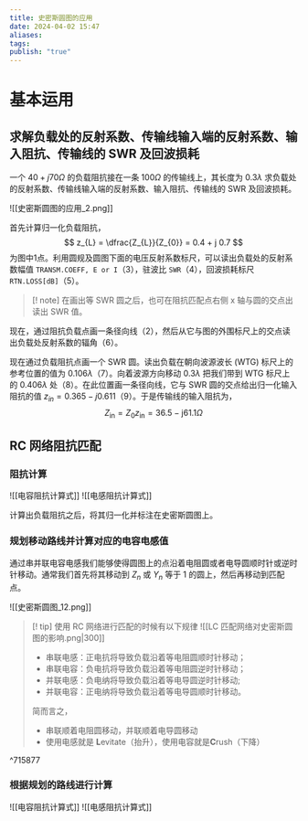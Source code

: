 ```yaml
---
title: 史密斯圆图的应用
date: 2024-04-02 15:47
aliases: 
tags: 
publish: "true"
---
```

# 基本运用

## 求解负载处的反射系数、传输线输入端的反射系数、输入阻抗、传输线的 SWR 及回波损耗

一个 $40+j70\Omega$ 的负载阻抗接在一条 $100\Omega$ 的传输线上，其长度为 $0.3 \lambda$ 求负载处的反射系数、传输线输入端的反射系数、输入阻抗、传输线的 SWR 及回波损耗。

![[史密斯圆图的应用_2.png]]

首先计算归一化负载阻抗，
$$
z_{L} = \dfrac{Z_{L}}{Z_{0}} = 0.4 + j 0.7
$$
为图中1️点。利用圆规及圆图下面的电压反射系数标尺，可以读出负载处的反射系数幅值 `TRANSM.COEFF, E or I`（3），驻波比 `SWR`（4），回波损耗标尺 `RTN.LOSS[dB]`（5）。

>[! note] 
>在画出等 SWR 圆之后，也可在阻抗匹配点右侧 x 轴与圆的交点出读出 SWR 值。

现在，通过阻抗负载点画一条径向线（2），然后从它与图的外围标尺上的交点读出负载处反射系数的辐角（6）。

现在通过负载阻抗点画一个 SWR 圆。读出负载在朝向波源波长 (WTG) 标尺上的参考位置的值为 $0.106\lambda$（7）。向着波源方向移动 $0.3\lambda$ 把我们带到 WTG 标尺上的 $0.406\lambda$ 处（8）。在此位置画一条径向线，它与 SWR 圆的交点给出归一化输入阻抗的值 $z_{in}=0.365-j 0.611$（9）。于是传输线的输入阻抗为，
$$
Z_{\mathrm{in}}=Z_{0}z_{\mathrm{in}}=36.5-\mathrm{j}61.1\Omega 
$$

## RC 网络阻抗匹配

### 阻抗计算

![[电容阻抗计算式]]
![[电感阻抗计算式]]

计算出负载阻抗之后，将其归一化并标注在史密斯圆图上。

### 规划移动路线并计算对应的电容电感值

通过串并联电容电感我们能够使得圆图上的点沿着电阻圆或者电导圆顺时针或逆时针移动。通常我们首先将其移动到 $Z_{n}$ 或 $Y_{n}$ 等于 1 的圆上，然后再移动到匹配点。

![[史密斯圆图_12.png]]

>[! tip]
>使用 RC 网络进行匹配的时候有以下规律
> ![[LC 匹配网络对史密斯圆图的影响.png|300]]
> - 串联电感：正电抗将导致负载沿着等电阻圆顺时针移动；
> - 串联电容：负电抗将导致负载沿着等电阻圆逆时针移动；
> - 并联电感：负电纳将导致负载沿着等电导圆逆时针移动; 
> - 并联电容：正电纳将导致负载沿着等电导圆顺时针移动。
> 
> 简而言之，
> - 串联顺着电阻圆移动，并联顺着电导圆移动
> - 使用电感就是 **L**evitate（抬升），使用电容就是**C**rush（下降）

^715877

### 根据规划的路线进行计算

![[电容阻抗计算式]]
![[电感阻抗计算式]]


